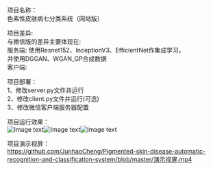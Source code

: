 项目名称：  
色素性皮肤病七分类系统（网站版）
    
项目差异:  
与微信版的差异主要体现在:  
服务端: 使用Resnet152、InceptionV3、EfficientNet作集成学习，  
       并使用DGGAN、WGAN_GP合成数据  
客户端:  

项目部署：  
1、修改server.py文件并运行  
2、修改client.py文件并运行(可选)  
3、修改微信客户端服务器配置

项目运行效果：  
![Image text](https://github.com/JunhaoCheng/-Pigmented-skin-disease-automatic-recognition-and-classification-system-/blob/master/Imgs/Picture1.png)![Image text](https://github.com/JunhaoCheng/-Pigmented-skin-disease-automatic-recognition-and-classification-system-/blob/master/Imgs/Picture2.png)![Image text](https://github.com/JunhaoCheng/-Pigmented-skin-disease-automatic-recognition-and-classification-system-/blob/master/Imgs/Picture3.png)  


项目演示视屏：  
https://github.com/JunhaoCheng/Pigmented-skin-disease-automatic-recognition-and-classification-system/blob/master/演示视屏.mp4
